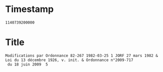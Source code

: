 # Timestamp
```
1140739200000
```

# Title
```
Modifications par Ordonnance 82-267 1982-03-25 1 JORF 27 mars 1982 & Loi du 13 décembre 1926, v. init. & Ordonnance n°2009-717
 du 18 juin 2009  5
```